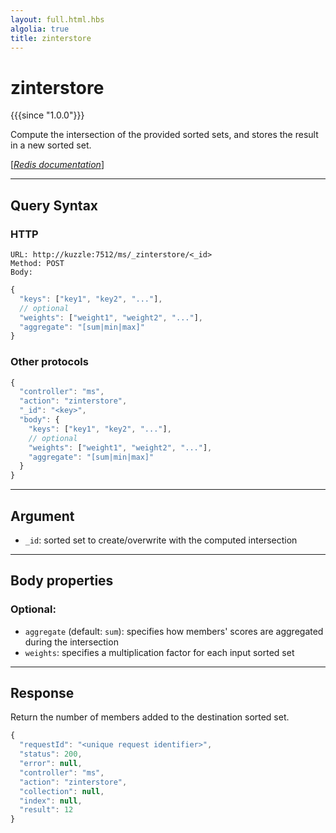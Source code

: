 ```yaml
---
layout: full.html.hbs
algolia: true
title: zinterstore
---
```


# zinterstore

{{{since "1.0.0"}}}

Compute the intersection of the provided sorted sets, and stores the result in a new sorted set.


[[_Redis documentation_]](https://redis.io/commands/zinterstore)

---

## Query Syntax

### HTTP

```http
URL: http://kuzzle:7512/ms/_zinterstore/<_id>
Method: POST  
Body:
```

```js
{
  "keys": ["key1", "key2", "..."],
  // optional
  "weights": ["weight1", "weight2", "..."],
  "aggregate": "[sum|min|max]"
}
```

### Other protocols

```js
{
  "controller": "ms",
  "action": "zinterstore",
  "_id": "<key>",
  "body": {
    "keys": ["key1", "key2", "..."],
    // optional
    "weights": ["weight1", "weight2", "..."],
    "aggregate": "[sum|min|max]"
  }
}
```

---

## Argument

* `_id`: sorted set to create/overwrite with the computed intersection

---

## Body properties

### Optional:

* `aggregate` (default: `sum`): specifies how members' scores are aggregated during the intersection
* `weights`: specifies a multiplication factor for each input sorted set

---

## Response

Return the number of members added to the destination sorted set.

```javascript
{
  "requestId": "<unique request identifier>",
  "status": 200,
  "error": null,
  "controller": "ms",
  "action": "zinterstore",
  "collection": null,
  "index": null,
  "result": 12
}
```
